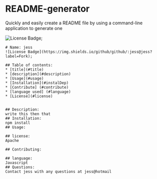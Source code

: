# README-generator
Quickly and easily create a README file by using a command-line application to generate one


![License Badge](https://img.shields.io/static/v1?label=License&message=Apache&color=blue);

    # Name: jess
    ![License Badge](https://img.shields.io/github/github/:jess@jess?label=Fork);
      
    ## Table of contents: 
    * [title](#title)
    * [description](#description)
    * [Usage](#usage)
    * [Installation](#instalDep)
    * [Contribute] (#contribute)
    * [language used] (#language)
    * [License](#license)
   
    
    ## Description:
    write this then that
    ## Installation:
    npm install
    ## Usage:
    
    ## license:
    Apache
    
    ## Contributing:
    
    ## language:
    Javascript
    ## Questions:
    Contact jess with any questions at jess@hotmail

